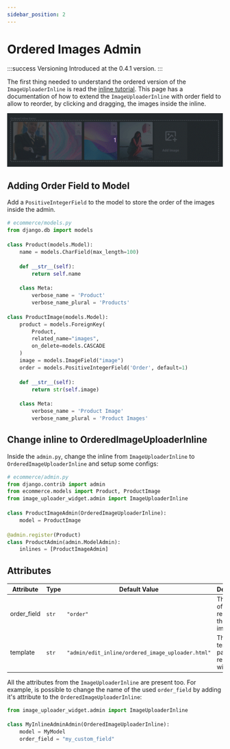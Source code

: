 ```yaml
---
sidebar_position: 2
---
```


# Ordered Images Admin

:::success Versioning
Introduced at the 0.4.1 version.
:::

The first thing needed to understand the ordered version of the `ImageUploaderInline` is read the [inline tutorial](./tutorial.md). This page has a documentation of how to extend the `ImageUploaderInline` with order field to allow to reorder, by clicking and dragging, the images inside the inline.

![Behaviour of drag and drop reorder](/img/behaviour_reorder.gif)

## Adding Order Field to Model

Add a `PositiveIntegerField` to the model to store the order of the images inside the admin.

```python
# ecommerce/models.py
from django.db import models

class Product(models.Model):
    name = models.CharField(max_length=100)

    def __str__(self):
        return self.name
    
    class Meta:
        verbose_name = 'Product'
        verbose_name_plural = 'Products'

class ProductImage(models.Model):
    product = models.ForeignKey(
        Product,
        related_name="images",
        on_delete=models.CASCADE
    )
    image = models.ImageField("image")
    order = models.PositiveIntegerField('Order', default=1)

    def __str__(self):
        return str(self.image)
    
    class Meta:
        verbose_name = 'Product Image'
        verbose_name_plural = 'Product Images'
```

## Change inline to OrderedImageUploaderInline

Inside the `admin.py`, change the inline from `ImageUploaderInline` to `OrderedImageUploaderInline` and setup some configs:

```python
# ecommerce/admin.py
from django.contrib import admin
from ecommerce.models import Product, ProductImage
from image_uploader_widget.admin import ImageUploaderInline

class ProductImageAdmin(OrderedImageUploaderInline):
    model = ProductImage

@admin.register(Product)
class ProductAdmin(admin.ModelAdmin):
    inlines = [ProductImageAdmin]

```

## Attributes

| Attribute   | Type  | Default Value | Description                                                                 |
| ----------- | ----- | ------------- | --------------------------------------------------------------------------- |
| order_field | `str` | `"order"`     | The name of field that represents the order of images.                      |
| template    | `str` | `"admin/edit_inline/ordered_image_uploader.html"` | The template path to render the widget. |

All the attributes from the `ImageUploaderInline` are present too. For example, is possible to change the name of the used `order_field` by adding it's attribute to the `OrderedImageUploaderInline`:

```python
from image_uploader_widget.admin import ImageUploaderInline

class MyInlineAdminAdmin(OrderedImageUploaderInline):
    model = MyModel
    order_field = "my_custom_field"

```
